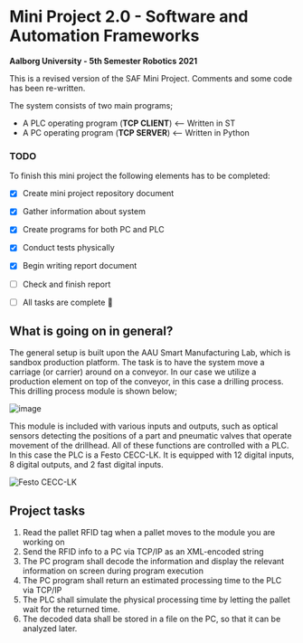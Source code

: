 # Mini Project 2.0 - Software and Automation Frameworks

**Aalborg University - 5th Semester Robotics 2021**

This is a revised version of the SAF Mini Project. Comments and some code has been re-written.

The system consists of two main programs;
- A PLC operating program (**TCP CLIENT**) <-- Written in ST
- A PC operating program (**TCP SERVER**) <-- Written in Python

### TODO

To finish this mini project the following elements has to be completed:

- [x] Create mini project repository document
- [x] Gather information about system
- [x] Create programs for both PC and PLC
- [x] Conduct tests physically
- [x] Begin writing report document
- [ ] Check and finish report

- [ ] All tasks are complete :tada:

## What is going on in general?

The general setup is built upon the AAU Smart Manufacturing Lab, which is sandbox production platform. The task is to have the system move a carriage (or carrier) around on a conveyor. In our case we utilize a production element on top of the conveyor, in this case a drilling process. This drilling process module is shown below;

![image](https://user-images.githubusercontent.com/72069575/147492326-054b4788-44b5-4f3d-a840-c687017fe23d.png)

This module is included with various inputs and outputs, such as optical sensors detecting the positions of a part and pneumatic valves that operate movement of the drillhead. All of these functions are controlled with a PLC. In this case the PLC is a Festo CECC-LK. It is equipped with 12 digital inputs, 8 digital outputs, and 2 fast digital inputs.

![Festo CECC-LK](https://user-images.githubusercontent.com/72069575/147491957-62b63138-e6fc-47c2-83e5-5711a5f14aab.png)

## Project tasks

1. Read the pallet RFID tag when a pallet moves to the module you are working on
2. Send the RFID info to a PC via TCP/IP as an XML-encoded string
3. The PC program shall decode the information and display the relevant information on screen during program execution
4. The PC program shall return an estimated processing time to the PLC via TCP/IP
5. The PLC shall simulate the physical processing time by letting the pallet wait for the returned time.
6. The decoded data shall be stored in a file on the PC, so that it can be analyzed later.
